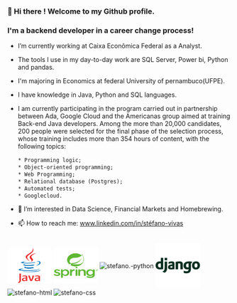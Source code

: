 ### 👋 Hi there ! Welcome to my Github profile.
###  I'm a backend developer in a career change process!


- I’m currently working at Caixa Econômica Federal as a Analyst.
- The tools I use in my day-to-day work are SQL Server, Power bi, Python and pandas.
- I'm majoring in Economics at federal University of pernambuco(UFPE).
- I have knowledge in Java, Python and SQL languages.
- I am currently participating in the program carried out in partnership between Ada, Google Cloud and the Americanas group aimed at training Back-end Java developers. Among the more than 20,000 candidates, 200 people were selected for the final phase of the selection process, whose training includes more than 354 hours of content, with the following topics:

      * Programming logic;
      * Object-oriented programming;
      * Web Programming;
      * Relational database (Postgres);
      * Automated tests;
      * Googlecloud.
      
- 👯 I’m interested in Data Science, Financial Markets and Homebrewing.
- 📫 How to reach me: www.linkedin.com/in/stéfano-vivas


<div style="display:inline_block"><br>
  <img align="center" alt="stefano.-python" height="80" width="100" src="https://github.com/devicons/devicon/blob/v2.15.1/icons/java/java-original-wordmark.svg">
  <img align="center" alt="stefano.-python" height="80" width="100" src="https://github.com/devicons/devicon/blob/v2.15.1/icons/spring/spring-original-wordmark.svg">
  <img align="center" alt="stefano.-python" height="80" width="100" src="https://cdn.jsdelivr.net/gh/devicons/devicon/icons/python/python-original.svg">
  <img align="center" alt="stefano-django" height="100" width="100" src="https://github.com/devicons/devicon/blob/v2.15.1/icons/django/django-plain-wordmark.svg">
  <img align="center" alt="stefano-html" height="40" width="50" src="https://cdn.jsdelivr.net/gh/devicons/devicon/icons/html5/html5-original.svg">
  <img align="center" alt="stefano-css" height="40" width="50" src="https://cdn.jsdelivr.net/gh/devicons/devicon/icons/css3/css3-original.svg">
</div>
